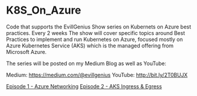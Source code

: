 # K8S_On_Azure
Code that supports the EvillGenius Show series on Kubernets on Azure best practices. Every 2 weeks The show will cover specific topics around Best Practices to implement and run Kubernetes on Azure, focused mostly on Azure Kubernetes Service (AKS) which is the managed offering from Microsoft Azure.

The series will be posted on my Medium Blog as well as YouTube:

Medium: https://medium.com/@evillgenius
YouTube: http://bit.ly/2T0BUJX

[Episode 1 - Azure Networking](./episode1/)
[Episode 2 - AKS Ingress & Egress](./episode2/)


